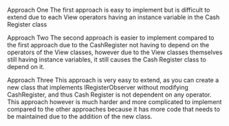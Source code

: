 Approach One
  The first approach is easy to implement but is difficult to extend due to each View operators having an instance variable in the Cash Register class

Approach Two
  The second approach is easier to implement compared to the first approach due to the CashRegister not having to depend on the operators of the View classes, 
  however due to the View classes themselves still having instance variables, it still causes the Cash Register class to depend on it.

Approach Three
  This approach is very easy to extend, as you can create a new class that implements IRegisterObserver without modifying CashRegister, and thus Cash Register is not dependent on any operator.
  This approach however is much harder and more complicated to implement compared to the other approaches because it has more code that needs to be maintained due to the addition of the new class.
